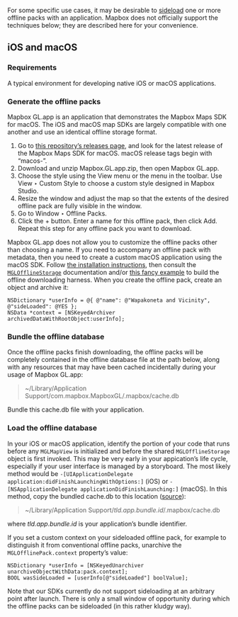 For some specific use cases, it may be desirable to [sideload](https://en.wikipedia.org/wiki/Sideloading) one or more offline packs with an application. Mapbox does not officially support the techniques below; they are described here for your convenience.

## iOS and macOS

### Requirements

A typical environment for developing native iOS or macOS applications.

### Generate the offline packs

Mapbox GL.app is an application that demonstrates the Mapbox Maps SDK for macOS. The iOS and macOS map SDKs are largely compatible with one another and use an identical offline storage format.

1. Go to [this repository’s releases page](https://github.com/mapbox/mapbox-gl-native/releases/), and look for the latest release of the Mapbox Maps SDK for macOS. macOS release tags begin with “macos-”.
1. Download and unzip Mapbox.GL.app.zip, then open Mapbox GL.app.
1. Choose the style using the View menu or the menu in the toolbar. Use View ‣ Custom Style to choose a custom style designed in Mapbox Studio.
1. Resize the window and adjust the map so that the extents of the desired offline pack are fully visible in the window.
1. Go to Window ‣ Offline Packs.
1. Click the + button. Enter a name for this offline pack, then click Add. Repeat this step for any offline pack you want to download.

Mapbox GL.app does not allow you to customize the offline packs other than choosing a name. If you need to accompany an offline pack with metadata, then you need to create a custom macOS application using the macOS SDK. Follow [the installation instructions](http://mapbox.github.io/mapbox-gl-native/macos/0.6.0/#installation), then consult the [`MGLOfflineStorage`](http://mapbox.github.io/mapbox-gl-native/macos/0.6.0/Classes/MGLOfflineStorage.html) documentation and/or [this fancy example](https://www.mapbox.com/ios-sdk/examples/offline-pack/) to build the offline downloading harness. When you create the offline pack, create an object and archive it:

```objc
NSDictionary *userInfo = @{ @"name": @"Wapakoneta and Vicinity", @"sideLoaded": @YES };
NSData *context = [NSKeyedArchiver archivedDataWithRootObject:userInfo];
```

### Bundle the offline database

Once the offline packs finish downloading, the offline packs will be completely contained in the offline database file at the path below, along with any resources that may have been cached incidentally during your usage of Mapbox GL.app:

> ~/Library/Application Support/com.mapbox.MapboxGL/.mapbox/cache.db

Bundle this cache.db file with your application.

### Load the offline database

In your iOS or macOS application, identify the portion of your code that runs before any `MGLMapView` is initialized and before the shared `MGLOfflineStorage` object is first invoked. This may be very early in your appication’s life cycle, especially if your user interface is managed by a storyboard. The most likely method would be `-[UIApplicationDelegate application:didFinishLaunchingWithOptions:]` (iOS) or `-[NSApplicationDelegate applicationDidFinishLaunching:]` (macOS). In this method, copy the bundled cache.db to this location ([source](https://github.com/mapbox/mapbox-gl-native/blob/33faa3811e1833ef99e7e9b5be835793c81892f7/platform/darwin/src/MGLOfflineStorage.mm#L139)):

> ~/Library/Application Support/_tld.app.bundle.id_/.mapbox/cache.db

where _tld.app.bundle.id_ is your application’s bundle identifier.

If you set a custom context on your sideloaded offline pack, for example to distinguish it from conventional offline packs, unarchive the `MGLOfflinePack.context` property’s value:

```objc
NSDictionary *userInfo = [NSKeyedUnarchiver unarchiveObjectWithData:pack.context];
BOOL wasSideLoaded = [userInfo[@"sideLoaded"] boolValue];
```

Note that our SDKs currently do not support sideloading at an arbitrary point after launch. There is only a small window of opportunity during which the offline packs can be sideloaded (in this rather kludgy way).